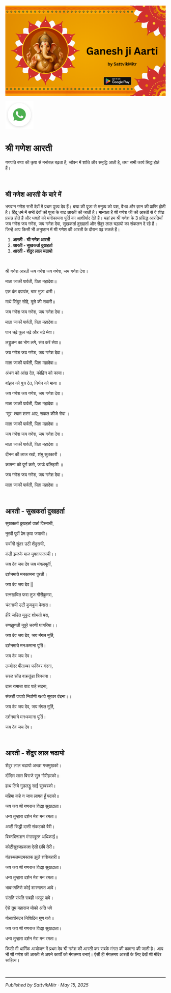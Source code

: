<!-- Banner SVG -->
![Banner](https://raw.githubusercontent.com/anandwana001/content-repo/refs/heads/main/aarti/ganesh/ganesh_ji_aarti_banner.png)

<!-- Share & WhatsApp icons as SVG -->
<a href="https://api.whatsapp.com/send?text=Check%20out%20this%20article%20in%20the%20Hanuman%20Chalisa%20app%3A%20https%3A%2F%2Fwww.sattvikmitr.com%2Farticles%3FcontentUrl%3Dhttps%253A%252F%252Fraw.githubusercontent.com%252Fanandwana001%252Fcontent-repo%252Frefs%252Fheads%252Fmain%252Faarti%252Fganesh%252Fganesh_aarti_english.md%26title%3DGanesh%2520Aarti">
  <img src="https://raw.githubusercontent.com/anandwana001/content-repo/refs/heads/main/assets/ic_wtsapp_share_rounded.svg" alt="WhatsApp"/>
</a>

<br>



# श्री गणेश आरती
गणपति बप्पा की कृपा से मनोबल बढ़ता है, जीवन में शांति और समृद्धि आती है, तथा सभी कार्य सिद्ध होते हैं।

<br>

## श्री गणेश आरती के बारे में
भगवान गणेश सभी देवों में प्रथम पूज्य देव हैं। बप्पा की पूजा से मनुष्य को यश, वैभव और ज्ञान की प्राप्ति होती है। हिंदू धर्म में सभी देवों की पूजा के बाद आरती की जाती है। मान्यता है श्री गणेश जी की आरती से वे शीघ्र प्रसन्न होते हैं और भक्तों को मनोकामना पूर्ति का आशीर्वाद देते हैं। यहां हम श्री गणेश के 3 प्रसिद्ध आरतियाँ जय गणेश जय गणेश, जय गणेश देवा, सुखकर्ता दुखहर्ता और सेंदुर लाल चढ़ायो का संकलन दे रहे हैं। जिन्हें आप किसी भी अनुष्ठान में श्री गणेश की आरती के दौरान पढ़ सकते हैं।


1. **आरती - श्री गणेश आरती**  
2. **आरती - सुखकर्ता दुखहर्ता**  
3. **आरती - शेंदुर लाल चढायो**

<br>



श्री गणेश आरती
जय गणेश जय गणेश, जय गणेश देवा।

माता जाकी पार्वती, पिता महादेवा॥

एक दंत दयावंत, चार भुजा धारी।

माथे सिंदूर सोहे, मूसे की सवारी॥

जय गणेश जय गणेश, जय गणेश देवा।

माता जाकी पार्वती, पिता महादेवा॥

पान चढ़े फूल चढ़े और चढ़े मेवा।

लड्डुअन का भोग लगे, संत करें सेवा॥

जय गणेश जय गणेश, जय गणेश देवा।

माता जाकी पार्वती, पिता महादेवा॥

अंधन को आंख देत, कोढ़िन को काया।

बांझन को पुत्र देत, निर्धन को माया ॥

जय गणेश जय गणेश, जय गणेश देवा।

माता जाकी पार्वती, पिता महादेवा ॥

‘सूर’ श्याम शरण आए, सफल कीजे सेवा ।

माता जाकी पार्वती, पिता महादेवा ॥

जय गणेश जय गणेश, जय गणेश देवा।

माता जाकी पार्वती, पिता महादेवा ॥

दीनन की लाज रखो, शंभु सुतकारी ।

कामना को पूर्ण करो, जाऊं बलिहारी ॥

जय गणेश जय गणेश, जय गणेश देवा।

माता जाकी पार्वती, पिता महादेवा ॥

<br>

## आरती - सुखकर्ता दुखहर्ता
सुखकर्ता दुखहर्ता वार्ता विघ्नाची,

नुरवी पूर्वी प्रेम कृपा जयाची।

सर्वांगी सुंदर उटी शेंदुराची,

कंठी झळके माळ मुक्ताफळाची।।

जय देव जय देव जय मंगलमूर्ती,

दर्शनमात्रे मनकामना पुरती।

जय देव जय देव ||

रत्नखचित फरा तुज गौरीकुमरा,

चंदनाची उटी कुमकुम केशरा।

हीरे जडित मुकुट शोभतो बरा,

रुणझुणती नूपुरे चरणी घागरिया।।

जय देव जय देव, जय मंगल मूर्ति,

दर्शनमात्रे मनःकमाना पूर्ति।

जय देव जय देव।

लम्बोदर पीताम्बर फनिवर वंदना,

सरळ सोंड वक्रतुंडा त्रिनयना।

दास रामाचा वाट पाहे सदना,

संकटी पावावे निर्वाणी रक्षावे सुरवर वंदना।।

जय देव जय देव, जय मंगल मूर्ति,

दर्शनमात्रे मनःकमाना पूर्ति।

जय देव जय देव।

<br>

## आरती - शेंदुर लाल चढायो
शेंदुर लाल चढायो अच्छा गजमुखको।

दोंदिल लाल बिराजे सुत गौरीहरको॥

हाथ लिये गुडलड्डू साई सुरवरको।

महिमा कहे न जाय लागत हूँ पदको॥

जय जय श्री गणराज विद्या सुखदाता।

धन्य तुम्हारा दर्शन मेरा मन रमता॥

अष्टी सिद्धी दासी संकटको बैरी।

विघ्नविनाशन मंगलमूरत अधिकाई॥

कोटीसुरजप्रकाश ऐसी छबि तेरी।

गंडस्थलमदमस्तक झुले शशिबहारी॥

जय जय श्री गणराज विद्या सुखदाता।

धन्य तुम्हारा दर्शन मेरा मन रमता॥

भावभगतिसे कोई शारणागत आवे।

संतति संपति सबही भरपूर पावे।

ऐसे तुम महाराज मोको अति भवे

गोसावीनंदन निशिदिन गुण गावे॥

जय जय श्री गणराज विद्या सुखदाता।

धन्य तुम्हारा दर्शन मेरा मन रमता॥

किसी भी धार्मिक आयोजन में प्रथम देव श्री गणेश की आरती कर सबके मंगल की कामना की जाती है। आप भी श्री गणेश की आरती से अपने कार्यों को मंगलमय बनाएं। ऐसी ही मंगलमय आरती के लिए देखें श्री मंदिर साहित्य।



<br>

---

*Published by SattvikMitr · May 15, 2025*
